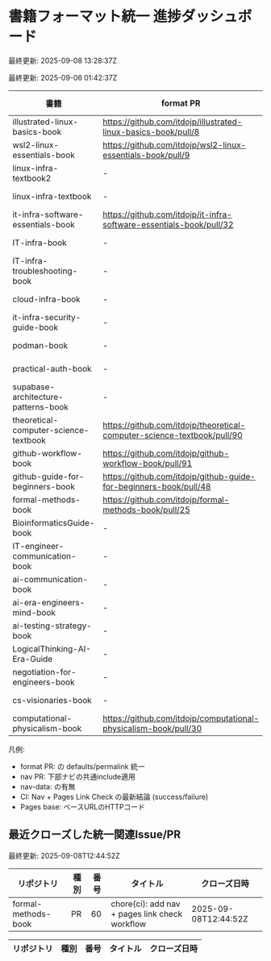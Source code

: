 # 書籍フォーマット統一 進捗ダッシュボード

最終更新: 2025-09-08 13:28:37Z

最終更新: 2025-09-06 01:42:37Z

| 書籍 | format PR | 状態 | nav PR | 状態 | nav-data | CI (Nav+Pages) | Pages base |
|---|---|---|---|---|---|---|---|
| illustrated-linux-basics-book | https://github.com/itdojp/illustrated-linux-basics-book/pull/8 | MERGED | https://github.com/itdojp/illustrated-linux-basics-book/pull/10 | MERGED | yes | - | 200 |
| wsl2-linux-essentials-book | https://github.com/itdojp/wsl2-linux-essentials-book/pull/9 | MERGED | https://github.com/itdojp/wsl2-linux-essentials-book/pull/11 | MERGED | yes | success | 200 |
| linux-infra-textbook2 | - | - | https://github.com/itdojp/linux-infra-textbook2/pull/16 | MERGED | yes | failure | 200 |
| linux-infra-textbook | - | - | https://github.com/itdojp/linux-infra-textbook/pull/45 | MERGED | yes | failure | 200 |
| it-infra-software-essentials-book | https://github.com/itdojp/it-infra-software-essentials-book/pull/32 | MERGED | https://github.com/itdojp/it-infra-software-essentials-book/pull/30 | MERGED | yes | failure | 200 |
| IT-infra-book | - | - | https://github.com/itdojp/IT-infra-book/pull/34 | MERGED | yes | failure | 200 |
| IT-infra-troubleshooting-book | - | - | https://github.com/itdojp/IT-infra-troubleshooting-book/pull/15 | MERGED | no | success | 200 |
| cloud-infra-book | - | - | https://github.com/itdojp/cloud-infra-book/pull/21 | MERGED | no | success | 200 |
| it-infra-security-guide-book | - | - | https://github.com/itdojp/it-infra-security-guide-book/pull/25 | MERGED | no | success | 200 |
| podman-book | - | - | https://github.com/itdojp/podman-book/pull/52 | MERGED | yes | failure | 200 |
| practical-auth-book | - | - | https://github.com/itdojp/practical-auth-book/pull/24 | MERGED | yes | failure | 200 |
| supabase-architecture-patterns-book | - | - | https://github.com/itdojp/supabase-architecture-patterns-book/pull/27 | MERGED | yes | failure | 200 |
| theoretical-computer-science-textbook | https://github.com/itdojp/theoretical-computer-science-textbook/pull/90 | MERGED | https://github.com/itdojp/theoretical-computer-science-textbook/pull/88 | MERGED | yes | success | 200 |
| github-workflow-book | https://github.com/itdojp/github-workflow-book/pull/91 | MERGED | https://github.com/itdojp/github-workflow-book/pull/89 | MERGED | yes | failure | 200 |
| github-guide-for-beginners-book | https://github.com/itdojp/github-guide-for-beginners-book/pull/48 | MERGED | https://github.com/itdojp/github-guide-for-beginners-book/pull/50 | MERGED | no | success | 200 |
| formal-methods-book | https://github.com/itdojp/formal-methods-book/pull/25 | CLOSED | https://github.com/itdojp/formal-methods-book/pull/27 | CLOSED | no | success | 200 |
| BioinformaticsGuide-book | - | - | https://github.com/itdojp/BioinformaticsGuide-book/pull/25 | MERGED | yes | failure | 200 |
| IT-engineer-communication-book | - | - | https://github.com/itdojp/IT-engineer-communication-book/pull/20 | MERGED | no | success | 200 |
| ai-communication-book | - | - | https://github.com/itdojp/ai-communication-book/pull/12 | MERGED | no | success | 200 |
| ai-era-engineers-mind-book | - | - | https://github.com/itdojp/ai-era-engineers-mind-book/pull/20 | MERGED | yes | success | 200 |
| ai-testing-strategy-book | - | - | https://github.com/itdojp/ai-testing-strategy-book/pull/19 | MERGED | yes | failure | 200 |
| LogicalThinking-AI-Era-Guide | - | - | https://github.com/itdojp/LogicalThinking-AI-Era-Guide/pull/24 | MERGED | yes | failure | 200 |
| negotiation-for-engineers-book | - | - | https://github.com/itdojp/negotiation-for-engineers-book/pull/21 | MERGED | no | success | 200 |
| cs-visionaries-book | - | - | https://github.com/itdojp/cs-visionaries-book/pull/22 | MERGED | yes | failure | 200 |
| computational-physicalism-book | https://github.com/itdojp/computational-physicalism-book/pull/30 | MERGED | https://github.com/itdojp/computational-physicalism-book/pull/28 | MERGED | yes | failure | 200 |

凡例:
- format PR:  の defaults/permalink 統一
- nav PR: 下部ナビの共通include適用
- nav-data:  の有無
- CI: Nav + Pages Link Check の最新結論 (success/failure)
- Pages base: ベースURLのHTTPコード
## 最近クローズした統一関連Issue/PR
最終更新: 2025-09-08T12:44:52Z

| リポジトリ | 種別 | 番号 | タイトル | クローズ日時 |
|---|---|---|---|---|
| formal-methods-book | PR | 60 | chore(ci): add nav + pages link check workflow | 2025-09-08T12:44:52Z || success 

| リポジトリ | 種別 | 番号 | タイトル | クローズ日時 |
|---|---|---|---|---|
